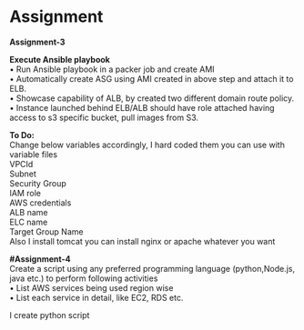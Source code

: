 # Assignment
**Assignment-3<br />**

**Execute Ansible playbook<br />**
• Run Ansible playbook in a packer job and create AMI<br />
• Automatically create ASG using AMI created in above step and attach it to ELB.<br />
• Showcase capability of ALB, by created two different domain route policy.<br />
• Instance launched behind ELB/ALB should have role attached having access to s3 specific bucket, pull images from S3.<br />

**To Do:<br />**
Change below variables accordingly, I hard coded them you can use with variable files<br />
VPCId<br />
Subnet<br />
Security Group<br />
IAM role<br />
AWS credentials<br />
ALB name<br />
ELC name<br />
Target Group Name<br />
Also I install tomcat you can install nginx or apache whatever you want<br />

**#Assignment-4**<br />
Create a script using any preferred programming language (python,Node.js, java etc.) to perform following activities<br />
• List AWS services being used region wise<br />
• List each service in detail, like EC2, RDS etc.<br />

I create python script

